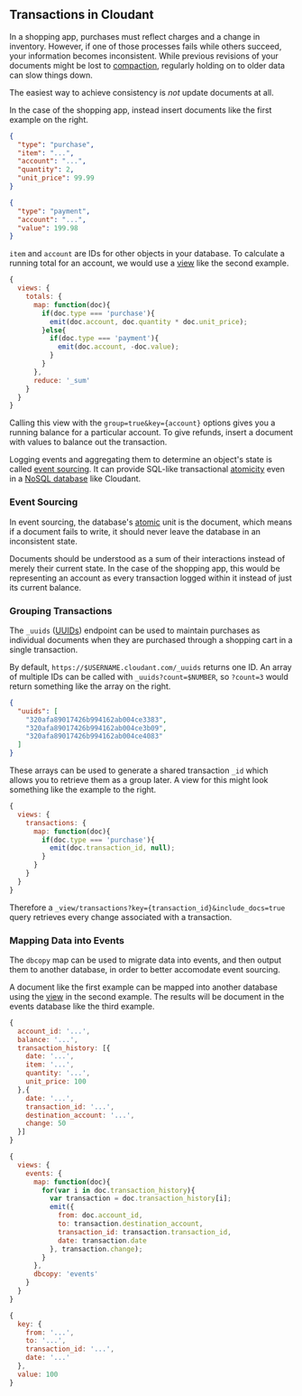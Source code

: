 ## Transactions in Cloudant

In a shopping app, purchases must reflect charges and a change in inventory. However, if one of those processes fails while others succeed, your information becomes inconsistent. While previous revisions of your documents might be lost to [compaction](http://en.wikipedia.org/wiki/Data_compaction), regularly holding on to older data can slow things down.

The easiest way to achieve consistency is *not* update documents at all.

In the case of the shopping app, instead insert documents like the first example on the right.

```json
{
  "type": "purchase",
  "item": "...",
  "account": "...",
  "quantity": 2,
  "unit_price": 99.99
}

{
  "type": "payment",
  "account": "...",
  "value": 199.98
}
```

`item` and `account` are IDs for other objects in your database. To calculate a running total for an account, we would use a [view](#mapreduce) like the second example.

```javascript
{
  views: {
    totals: {
      map: function(doc){
        if(doc.type === 'purchase'){
          emit(doc.account, doc.quantity * doc.unit_price);
        }else{
          if(doc.type === 'payment'){
            emit(doc.account, -doc.value);
          } 
        }
      },
      reduce: '_sum'
    }
  }
}
```

Calling this view with the `group=true&key={account}` options gives you a running balance for a particular account. To give refunds, insert a document with values to balance out the transaction.

Logging events and aggregating them to determine an object's state is called [event sourcing](http://martinfowler.com/eaaDev/EventSourcing.html). It can provide SQL-like transactional [atomicity](#acid_atomic) even in a [NoSQL database](#json) like Cloudant.

### Event Sourcing

In event sourcing, the database's [atomic](#acid_atomic) unit is the document, which means if a document fails to write, it should never leave the database in an inconsistent state.

Documents should be understood as a sum of their interactions instead of merely their current state. In the case of the shopping app, this would be representing an account as every transaction logged within it instead of just its current balance.

### Grouping Transactions

The `_uuids` ([UUIDs](http://en.wikipedia.org/wiki/Universally_unique_identifier)) endpoint can be used to maintain purchases as individual documents when they are purchased through a shopping cart in a single transaction.

By default, `https://$USERNAME.cloudant.com/_uuids` returns one ID. An array of multiple IDs can be called with `_uuids?count=$NUMBER`, so `?count=3` would return something like the array on the right.

```json
{
  "uuids": [
    "320afa89017426b994162ab004ce3383",
    "320afa89017426b994162ab004ce3b09",
    "320afa89017426b994162ab004ce4083"
  ]
}
```

These arrays can be used to generate a shared transaction `_id` which allows you to retrieve them as a group later. A view for this might look something like the example to the right.

```javascript
{
  views: {
    transactions: {
      map: function(doc){
        if(doc.type === 'purchase'){
          emit(doc.transaction_id, null);
        }
      }
    }
  }
}
```

Therefore a `_view/transactions?key={transaction_id}&include_docs=true` query retrieves every change associated with a transaction.

### Mapping Data into Events

The `dbcopy` map can be used to migrate data into events, and then output them to another database, in order to better accomodate event sourcing.

A document like the first example can be mapped into another database using the [view](#mapreduce) in the second example. The results will be document in the events database like the third example.

```javascript
{
  account_id: '...',
  balance: '...',
  transaction_history: [{
    date: '...',
    item: '...',
    quantity: '...',
    unit_price: 100
  },{
    date: '...',
    transaction_id: '...',
    destination_account: '...',
    change: 50
  }]
}
```

```javascript
{
  views: {
    events: {
      map: function(doc){
        for(var i in doc.transaction_history){
          var transaction = doc.transaction_history[i];
          emit({
            from: doc.account_id,
            to: transaction.destination_account,
            transaction_id: transaction.transaction_id,
            date: transaction.date
          }, transaction.change);
        }
      },
      dbcopy: 'events'
    }
  }
}
```

```javascript
{
  key: {
    from: '...',
    to: '...',
    transaction_id: '...',
    date: '...'
  },
  value: 100
}
```
